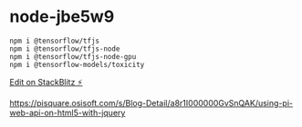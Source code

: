 # node-jbe5w9

    npm i @tensorflow/tfjs
    npm i @tensorflow/tfjs-node
    npm i @tensorflow/tfjs-node-gpu
    npm i @tensorflow-models/toxicity

[Edit on StackBlitz ⚡️](https://stackblitz.com/edit/node-jbe5w9)

https://pisquare.osisoft.com/s/Blog-Detail/a8r1I000000GvSnQAK/using-pi-web-api-on-html5-with-jquery
